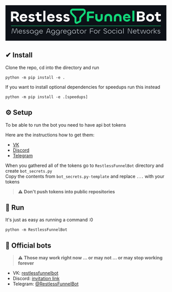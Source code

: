 <p align="center">
    <img alt="RestlessFunnelBot" width="700vw" src="https://raw.githubusercontent.com/0dminnimda/RestlessFunnelBot/main/docs/_static/logo_fancy_cooked.svg">
</p>

## ✔ Install

Clone the repo, cd into the directory and run

```console
python -m pip install -e .
```

If you want to install optional dependencies for speedups run this instead

```console
python -m pip install -e .[speedups]
```

## ⚙ Setup

To be able to run the bot you need to have api bot tokens

Here are the instructions how to get them:
- [VK](https://ciricc.github.io/articles/how_to_get_group_token_easy.html)  <!-- (https://dev.vk.com/api/access-token/getting-started#%D0%9A%D0%BB%D1%8E%D1%87%20%D0%B4%D0%BE%D1%81%D1%82%D1%83%D0%BF%D0%B0%20%D1%81%D0%BE%D0%BE%D0%B1%D1%89%D0%B5%D1%81%D1%82%D0%B2%D0%B0) -->
- [Discord](https://www.writebots.com/discord-bot-token/)  <!-- https://discordpy.readthedocs.io/en/stable/discord.html -->
- [Telegram](https://www.siteguarding.com/en/how-to-get-telegram-bot-api-token)

When you gathered all of the tokens go to `RestlessFunnelBot` directory and create `bot_secrets.py`  
Copy the contents from `bot_secrets.py-template` and replace `...` with your tokens

> ⚠️ **Don't push tokens into public repositories**

## 🚀 Run

It's just as easy as running a command :0

```console
python -m RestlessFunnelBot
```

## 👔 Official bots

> ⚠️ **Those may work right now ... or may not ... or may stop working forever**

- VK: [restlessfunnelbot](https://vk.com/restlessfunnelbot)
- Discord: [invitation link](https://discord.com/api/oauth2/authorize?client_id=1033399831084937327&permissions=84992&scope=bot)
- Telegram: [@RestlessFunnelBot](https://t.me/RestlessFunnelBot)
